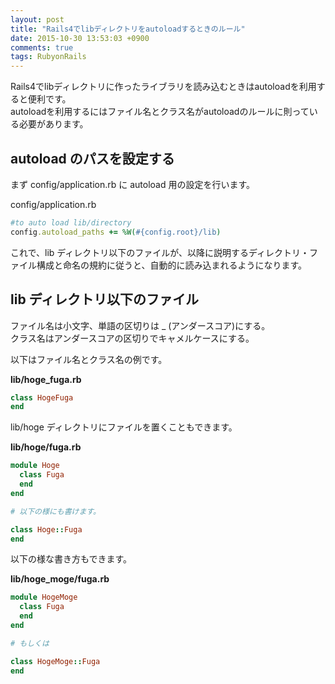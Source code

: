 ```yaml
---
layout: post
title: "Rails4でlibディレクトリをautoloadするときのルール"
date: 2015-10-30 13:53:03 +0900
comments: true
tags: RubyonRails
---
```


Rails4でlibディレクトリに作ったライブラリを読み込むときはautoloadを利用すると便利です。  
autoloadを利用するにはファイル名とクラス名がautoloadのルールに則っている必要があります。  

## autoload のパスを設定する

まず config/application.rb に autoload 用の設定を行います。

config/application.rb


```ruby
#to auto load lib/directory
config.autoload_paths += %W(#{config.root}/lib)

```

これで、lib ディレクトリ以下のファイルが、以降に説明するディレクトリ・ファイル構成と命名の規約に従うと、自動的に読み込まれるようになります。

## lib ディレクトリ以下のファイル
ファイル名は小文字、単語の区切りは _ (アンダースコア)にする。  
クラス名はアンダースコアの区切りでキャメルケースにする。

以下はファイル名とクラス名の例です。

__lib/hoge_fuga.rb__


```ruby
class HogeFuga
end

```

lib/hoge ディレクトリにファイルを置くこともできます。

__lib/hoge/fuga.rb__


```ruby
module Hoge
  class Fuga
  end
end

# 以下の様にも書けます。

class Hoge::Fuga
end

```

以下の様な書き方もできます。

__lib/hoge_moge/fuga.rb__

```ruby
module HogeMoge
  class Fuga
  end
end

# もしくは

class HogeMoge::Fuga
end

```
